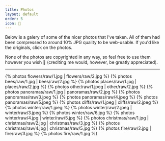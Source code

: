 ```yaml
---
title: Photos
layout: default
order: 5
icon: 
---
```


Below is a galery of some of the nicer photos that I've taken. All of them had been compressed to around 10% JPG quality to be web-usable. If you'd like the originals, click on the photos.

None of the photos are copyrighted in any way, so feel free to use them however you wish 🙂 (crediting me would, however, be greatly appreciated).

---

{% photos flowers/raw/1.jpg | flowers/raw/2.jpg %}
{% photos bees/raw/1.jpg | bees/raw/2.jpg %}
{% photos places/raw/1.jpg | places/raw/2.jpg %}
{% photos other/raw/1.jpeg | other/raw/2.jpg %}
{% photos panoramas/raw/1.jpg | panoramas/raw/2.jpg %}
{% photos panoramas/raw/3.jpeg %}
{% photos panoramas/raw/4.jpeg %}
{% photos panoramas/raw/5.jpeg %}
{% photos cliffs/raw/1.jpeg | cliffs/raw/2.jpeg %}
{% photos winter/raw/1.jpeg %}
{% photos winter/raw/2.jpeg | winter/raw/3.jpeg %}
{% photos winter/raw/6.jpg %}
{% photos winter/raw/4.jpg | winter/raw/5.jpg %}
{% photos christmas/raw/1.jpg | christmas/raw/2.jpg | christmas/raw/3.jpg %}
{% photos christmas/raw/4.jpg | christmas/raw/5.jpg %}
{% photos fire/raw/2.jpg | fire/raw/3.jpg %}
{% photos fire/raw/1.jpg %}
